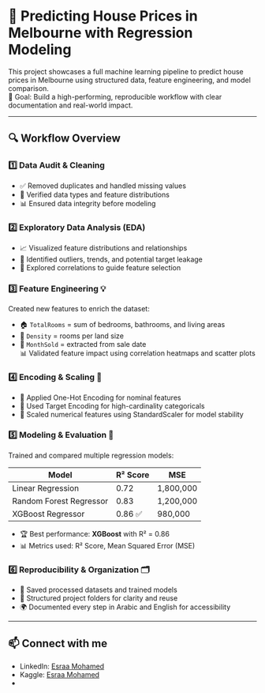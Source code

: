 # 🏡 Predicting House Prices in Melbourne with Regression Modeling

This project showcases a full machine learning pipeline to predict house prices in Melbourne using structured data, feature engineering, and model comparison.  
🎯 Goal: Build a high-performing, reproducible workflow with clear documentation and real-world impact.

---

## 🔍 Workflow Overview

### 1️⃣ Data Audit & Cleaning 
- ✅ Removed duplicates and handled missing values
- 🔎 Verified data types and feature distributions
- 📊 Ensured data integrity before modeling

### 2️⃣ Exploratory Data Analysis (EDA) 
- 📈 Visualized feature distributions and relationships
- 🧭 Identified outliers, trends, and potential target leakage
- 🧮 Explored correlations to guide feature selection

### 3️⃣ Feature Engineering 💡 
Created new features to enrich the dataset:
- 🏠 `TotalRooms` = sum of bedrooms, bathrooms, and living areas
- 📏 `Density` = rooms per land size
- 📅 `MonthSold` = extracted from sale date  
📊 Validated feature impact using correlation heatmaps and scatter plots

### 4️⃣ Encoding & Scaling 🔧
- 🎯 Applied One-Hot Encoding for nominal features
- 📌 Used Target Encoding for high-cardinality categoricals
- 📐 Scaled numerical features using StandardScaler for model stability

### 5️⃣ Modeling & Evaluation 🤖 
Trained and compared multiple regression models:

| Model                   | R² Score | MSE         |
|------------------------|----------|-------------|
| Linear Regression       | 0.72     | 1,800,000   |
| Random Forest Regressor | 0.83     | 1,200,000   |
| XGBoost Regressor       | 0.86 ✅  |   980,000   |

- 🏆 Best performance: **XGBoost** with R² = 0.86  
- 📊 Metrics used: R² Score, Mean Squared Error (MSE)

### 6️⃣ Reproducibility & Organization 🗂️ 
- 💾 Saved processed datasets and trained models
- 🧱 Structured project folders for clarity and reuse
- 🌍 Documented every step in Arabic and English for accessibility

---

## 📫 Connect with me
 - LinkedIn: [Esraa Mohamed](https://www.linkedin.com/in/esraa-mohamed-481545357?lipi=urn%3Ali%3Apage%3Ad_flagship3_profile_view_base_contact_details%3BL%2Fgh6oLwQR28aZy3roTPtg%3D%3D)
 - Kaggle:   [Esraa Mohamed](https://www.kaggle.com/esraamoh7med)
 - 
